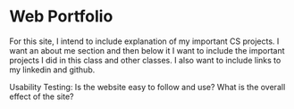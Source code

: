 # Web Portfolio

For this site, I intend to include explanation of my important CS projects. I want an about me section and then below it I want to include the important projects I did in this class and other classes. I also want to include links to my linkedin and github.


Usability Testing:
Is the website easy to follow and use? What is the overall effect of the site?
